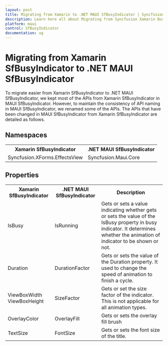 ```yaml
---
layout: post
title: Migrating from Xamarin to .NET MAUI SfBusyIndicator | Syncfusion 
description: Learn here all about Migrating from Syncfusion Xamarin BusyIndicator to Syncfusion .NET MAUI BusyIndicator control and more.
platform: maui
control: SfBusyIndicator
documentation: ug
---  
```


# Migrating from Xamarin SfBusyIndicator to .NET MAUI SfBusyIndicator 

To migrate easier from Xamarin SfBusyIndicator to .NET MAUI SfBusyIndicator, we kept most of the APIs from Xamarin SfBusyIndicator in MAUI SfBusyIndicator. However, to maintain the consistency of API naming in MAUI SfBusyIndicator, we renamed some of the APIs. The APIs that have been changed in MAUI SfBusyIndicator from Xamarin SfBusyIndicator are detailed as follows.

## Namespaces 

<table>
<tr>
<th>Xamarin SfBusyIndicator</th>
<th>.NET MAUI SfBusyIndicator</th></tr>
<tr>
<td>Syncfusion.XForms.EffectsView</td>
<td>Syncfusion.Maui.Core</td></tr>
</table>

## Properties

<table> 
<tr>
<th>Xamarin SfBusyIndicator</th>
<th>.NET MAUI SfBusyIndicator</th>
<th>Description</th></tr>
<tr>
<td> IsBusy </td>
<td>IsRunning</td>
<td>Gets or sets a value indicating whether gets or sets the value of the IsBusy property in busy indicator. It determines whether the animation of indicator to be shown or not.</td></tr>
<tr>
<td>Duration</td>
<td>DurationFactor</td>
<td>Gets or sets the value of the Duration property. It used to change the speed of animation to finish a cycle.</td></tr>
<tr>
<td>ViewBoxWidth ViewBoxHeight</td>
<td>SizeFactor</td>
<td>Gets or set the size factor of the indicator. This is not applicable for all animation types.</td></tr>
<tr>
<td>OverlayColor</td>
<td>OverlayFill</td>
<td>Gets or sets the overlay fill brush</td></tr>
<tr>
<td>TextSize</td>
<td>FontSize</td>
<td>Gets or sets the font size of the title.</td></tr>
</table> 
